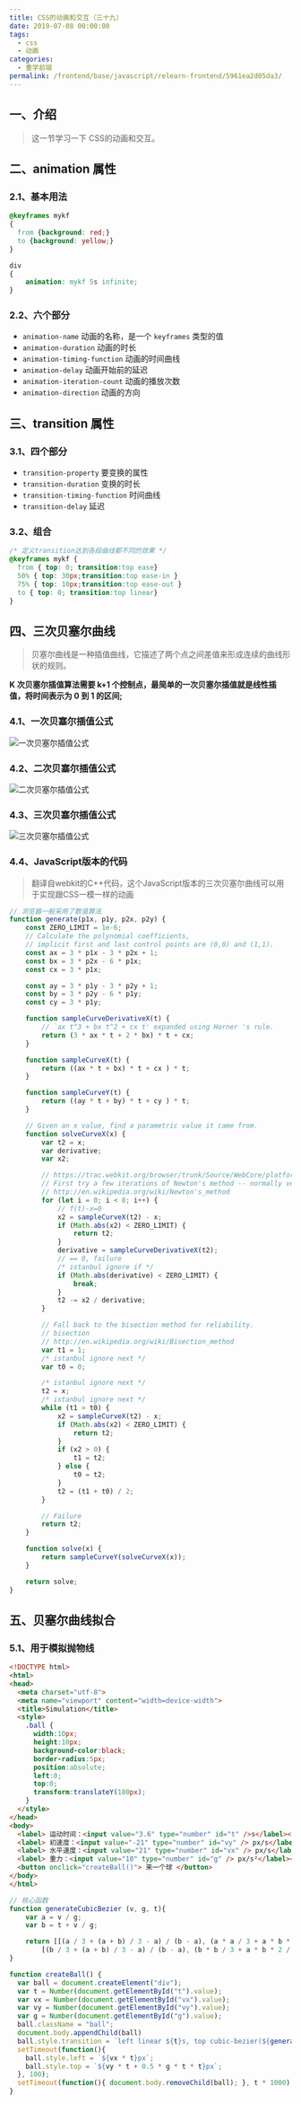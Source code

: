 ```yaml
---
title: CSS的动画和交互（三十九）
date: 2019-07-08 00:00:00
tags: 
  - css
  - 动画
categories: 
  - 重学前端
permalink: /frontend/base/javascript/relearn-frontend/5961ea2d05da3/
---
```


## 一、介绍

> 这一节学习一下 CSS的动画和交互。

## 二、animation 属性

### 2.1、基本用法

```css
@keyframes mykf
{
  from {background: red;}
  to {background: yellow;}
}

div
{
    animation: mykf 5s infinite;
}
```

### 2.2、六个部分

- `animation-name` 动画的名称，是一个 `keyframes` 类型的值
- `animation-duration` 动画的时长
- `animation-timing-function` 动画的时间曲线
- `animation-delay` 动画开始前的延迟
- `animation-iteration-count` 动画的播放次数
- `animation-direction` 动画的方向

## 三、transition 属性

### 3.1、四个部分

- `transition-property` 要变换的属性
- `transition-duration` 变换的时长
- `transition-timing-function` 时间曲线
- `transition-delay` 延迟

### 3.2、组合

```css
/* 定义transition达到各段曲线都不同的效果 */
@keyframes mykf {
  from { top: 0; transition:top ease}
  50% { top: 30px;transition:top ease-in }
  75% { top: 10px;transition:top ease-out }
  to { top: 0; transition:top linear}
}
```

## 四、三次贝塞尔曲线

> 贝塞尔曲线是一种插值曲线，它描述了两个点之间差值来形成连续的曲线形状的规则。

**K 次贝塞尔插值算法需要 k+1 个控制点，最简单的一次贝塞尔插值就是线性插值，将时间表示为 0 到 1 的区间;**

### 4.1、一次贝塞尔插值公式

![一次贝塞尔插值公式](https://static001.geekbang.org/resource/image/d7/f8/d7e7c3bcc1e2b2ce72fde79956e872f8.png)

### 4.2、二次贝塞尔插值公式

![二次贝塞尔插值公式](https://static001.geekbang.org/resource/image/14/84/14d6a5396b7c0cc696c52a9e06e45184.png)

### 4.3、三次贝塞尔插值公式

![三次贝塞尔插值公式](https://static001.geekbang.org/resource/image/65/b2/65ff1dd9b8e5911f9dd089531acea2b2.png)

### 4.4、JavaScript版本的代码

> 翻译自webkit的C++代码，这个JavaScript版本的三次贝塞尔曲线可以用于实现跟CSS一模一样的动画

```js
// 浏览器一般采用了数值算法
function generate(p1x, p1y, p2x, p2y) {
    const ZERO_LIMIT = 1e-6;
    // Calculate the polynomial coefficients,
    // implicit first and last control points are (0,0) and (1,1).
    const ax = 3 * p1x - 3 * p2x + 1;
    const bx = 3 * p2x - 6 * p1x;
    const cx = 3 * p1x;

    const ay = 3 * p1y - 3 * p2y + 1;
    const by = 3 * p2y - 6 * p1y;
    const cy = 3 * p1y;

    function sampleCurveDerivativeX(t) {
        // `ax t^3 + bx t^2 + cx t' expanded using Horner 's rule.
        return (3 * ax * t + 2 * bx) * t + cx;
    }

    function sampleCurveX(t) {
        return ((ax * t + bx) * t + cx ) * t;
    }

    function sampleCurveY(t) {
        return ((ay * t + by) * t + cy ) * t;
    }

    // Given an x value, find a parametric value it came from.
    function solveCurveX(x) {
        var t2 = x;
        var derivative;
        var x2;

        // https://trac.webkit.org/browser/trunk/Source/WebCore/platform/animation
        // First try a few iterations of Newton's method -- normally very fast.
        // http://en.wikipedia.org/wiki/Newton's_method
        for (let i = 0; i < 8; i++) {
            // f(t)-x=0
            x2 = sampleCurveX(t2) - x;
            if (Math.abs(x2) < ZERO_LIMIT) {
                return t2;
            }
            derivative = sampleCurveDerivativeX(t2);
            // == 0, failure
            /* istanbul ignore if */
            if (Math.abs(derivative) < ZERO_LIMIT) {
                break;
            }
            t2 -= x2 / derivative;
        }

        // Fall back to the bisection method for reliability.
        // bisection
        // http://en.wikipedia.org/wiki/Bisection_method
        var t1 = 1;
        /* istanbul ignore next */
        var t0 = 0;

        /* istanbul ignore next */
        t2 = x;
        /* istanbul ignore next */
        while (t1 > t0) {
            x2 = sampleCurveX(t2) - x;
            if (Math.abs(x2) < ZERO_LIMIT) {
                return t2;
            }
            if (x2 > 0) {
                t1 = t2;
            } else {
                t0 = t2;
            }
            t2 = (t1 + t0) / 2;
        }

        // Failure
        return t2;
    }

    function solve(x) {
        return sampleCurveY(solveCurveX(x));
    }

    return solve;
}
```

## 五、贝塞尔曲线拟合

### 5.1、用于模拟抛物线

```html
<!DOCTYPE html>
<html>
<head>
  <meta charset="utf-8">
  <meta name="viewport" content="width=device-width">
  <title>Simulation</title>
  <style>
    .ball {
      width:10px;
      height:10px;
      background-color:black;
      border-radius:5px;
      position:absolute;
      left:0;
      top:0;
      transform:translateY(180px);
    }
  </style>
</head>
<body>
  <label> 运动时间：<input value="3.6" type="number" id="t" />s</label><br/>
  <label> 初速度：<input value="-21" type="number" id="vy" /> px/s</label><br/>
  <label> 水平速度：<input value="21" type="number" id="vx" /> px/s</label><br/>
  <label> 重力：<input value="10" type="number" id="g" /> px/s²</label><br/>
  <button onclick="createBall()"> 来一个球 </button>
</body>
</html>
```

```js
// 核心函数
function generateCubicBezier (v, g, t){
    var a = v / g;
    var b = t + v / g;

    return [[(a / 3 + (a + b) / 3 - a) / (b - a), (a * a / 3 + a * b * 2 / 3 - a * a) / (b * b - a * a)],
        [(b / 3 + (a + b) / 3 - a) / (b - a), (b * b / 3 + a * b * 2 / 3 - a * a) / (b * b - a * a)]];
}

function createBall() {
  var ball = document.createElement("div");
  var t = Number(document.getElementById("t").value);
  var vx = Number(document.getElementById("vx").value);
  var vy = Number(document.getElementById("vy").value);
  var g = Number(document.getElementById("g").value);
  ball.className = "ball";
  document.body.appendChild(ball)
  ball.style.transition = `left linear ${t}s, top cubic-bezier(${generateCubicBezier(vy, g, t)}) ${t}s`;
  setTimeout(function(){
    ball.style.left = `${vx * t}px`; 
    ball.style.top = `${vy * t + 0.5 * g * t * t}px`; 
  }, 100);
  setTimeout(function(){ document.body.removeChild(ball); }, t * 1000);
}
```
